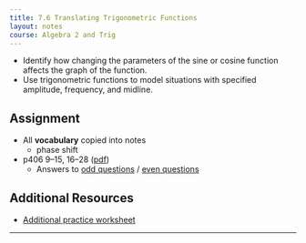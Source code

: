 ```yaml
---
title: 7.6 Translating Trigonometric Functions
layout: notes
course: Algebra 2 and Trig
---
```


- Identify how changing the parameters of the sine or cosine function affects the graph of the function.
- Use trigonometric functions to model situations with specified amplitude, frequency, and midline.

## Assignment

- All **vocabulary** copied into notes
  - phase shift
- p406 9–15, 16–28 ([pdf](./pdf/alg2-practice-0706.pdf))
  - Answers to [odd questions](../misc/alg2-odd-answers.pdf) / [even questions](../misc/alg2-even-answers.pdf)

## Additional Resources

- [Additional practice worksheet](./pdf/alg2-add-practice-0706.pdf)

---
